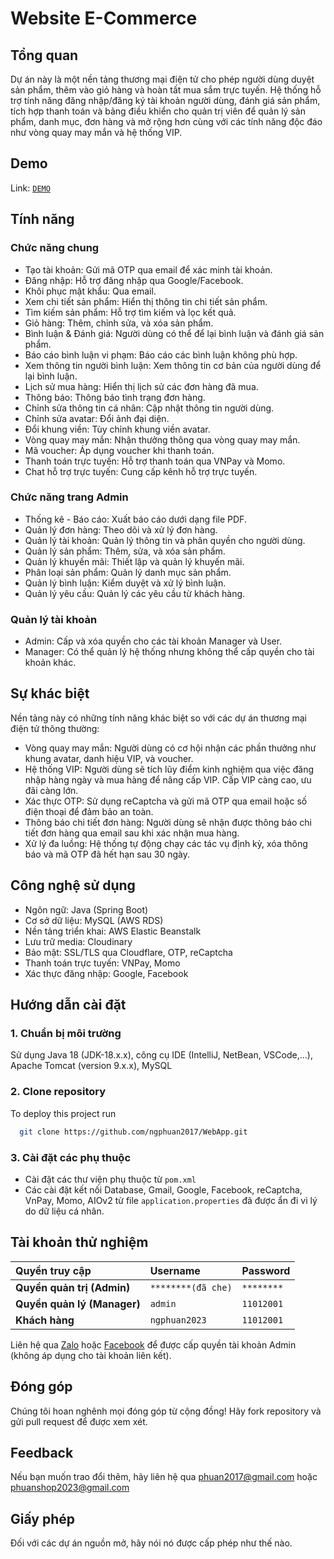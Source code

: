 
# Website E-Commerce



## Tổng quan

Dự án này là một nền tảng thương mại điện tử cho phép người dùng duyệt sản phẩm, thêm vào giỏ hàng và hoàn tất mua sắm trực tuyến. Hệ thống hỗ trợ tính năng đăng nhập/đăng ký tài khoản người dùng, đánh giá sản phẩm, tích hợp thanh toán và bảng điều khiển cho quản trị viên để quản lý sản phẩm, danh mục, đơn hàng và mở rộng hơn cùng với các tính năng độc đáo như vòng quay may mắn và hệ thống VIP.

## Demo

Link: [`DEMO`](https://phuanshop.id.vn/)

## Tính năng

### Chức năng chung
- Tạo tài khoản: Gửi mã OTP qua email để xác minh tài khoản.
- Đăng nhập: Hỗ trợ đăng nhập qua Google/Facebook.
- Khôi phục mật khẩu: Qua email.
- Xem chi tiết sản phẩm: Hiển thị thông tin chi tiết sản phẩm.
- Tìm kiếm sản phẩm: Hỗ trợ tìm kiếm và lọc kết quả.
- Giỏ hàng: Thêm, chỉnh sửa, và xóa sản phẩm.
- Bình luận & Đánh giá: Người dùng có thể để lại bình luận và đánh giá sản phẩm.
- Báo cáo bình luận vi phạm: Báo cáo các bình luận không phù hợp.
- Xem thông tin người bình luận: Xem thông tin cơ bản của người dùng để lại bình luận.
- Lịch sử mua hàng: Hiển thị lịch sử các đơn hàng đã mua.
- Thông báo: Thông báo tình trạng đơn hàng.
- Chỉnh sửa thông tin cá nhân: Cập nhật thông tin người dùng.
- Chỉnh sửa avatar: Đổi ảnh đại diện.
- Đổi khung viền: Tùy chỉnh khung viền avatar.
- Vòng quay may mắn: Nhận thưởng thông qua vòng quay may mắn.
- Mã voucher: Áp dụng voucher khi thanh toán.
- Thanh toán trực tuyến: Hỗ trợ thanh toán qua VNPay và Momo.
- Chat hỗ trợ trực tuyến: Cung cấp kênh hỗ trợ trực tuyến.
### Chức năng trang Admin
- Thống kê - Báo cáo: Xuất báo cáo dưới dạng file PDF.
- Quản lý đơn hàng: Theo dõi và xử lý đơn hàng.
- Quản lý tài khoản: Quản lý thông tin và phân quyền cho người dùng.
- Quản lý sản phẩm: Thêm, sửa, và xóa sản phẩm.
- Quản lý khuyến mãi: Thiết lập và quản lý khuyến mãi.
- Phân loại sản phẩm: Quản lý danh mục sản phẩm.
- Quản lý bình luận: Kiểm duyệt và xử lý bình luận.
- Quản lý yêu cầu: Quản lý các yêu cầu từ khách hàng.
### Quản lý tài khoản
- Admin: Cấp và xóa quyền cho các tài khoản Manager và User.
- Manager: Có thể quản lý hệ thống nhưng không thể cấp quyền cho tài khoản khác.

## Sự khác biệt

Nền tảng này có những tính năng khác biệt so với các dự án thương mại điện tử thông thường:

- Vòng quay may mắn: Người dùng có cơ hội nhận các phần thưởng như khung avatar, danh hiệu VIP, và voucher.
- Hệ thống VIP: Người dùng sẽ tích lũy điểm kinh nghiệm qua việc đăng nhập hàng ngày và mua hàng để nâng cấp VIP. Cấp VIP càng cao, ưu đãi càng lớn.
- Xác thực OTP: Sử dụng reCaptcha và gửi mã OTP qua email hoặc số điện thoại để đảm bảo an toàn.
- Thông báo chi tiết đơn hàng: Người dùng sẽ nhận được thông báo chi tiết đơn hàng qua email sau khi xác nhận mua hàng.
- Xử lý đa luồng: Hệ thống tự động chạy các tác vụ định kỳ, xóa thông báo và mã OTP đã hết hạn sau 30 ngày.

## Công nghệ sử dụng

- Ngôn ngữ: Java (Spring Boot)
- Cơ sở dữ liệu: MySQL (AWS RDS)
- Nền tảng triển khai: AWS Elastic Beanstalk
- Lưu trữ media: Cloudinary
- Bảo mật: SSL/TLS qua Cloudflare, OTP, reCaptcha
- Thanh toán trực tuyến: VNPay, Momo
- Xác thực đăng nhập: Google, Facebook

## Hướng dẫn cài đặt

### 1. Chuẩn bị môi trường
Sử dụng Java 18 (JDK-18.x.x), công cụ IDE (IntelliJ, NetBean, VSCode,...), Apache Tomcat (version 9.x.x), MySQL
### 2. Clone repository
To deploy this project run

```bash
  git clone https://github.com/ngphuan2017/WebApp.git
```
### 3. Cài đặt các phụ thuộc
- Cài đặt các thư viện phụ thuộc từ `pom.xml`
- Các cài đặt kết nối Database, Gmail, Google, Facebook, reCaptcha, VnPay, Momo, AIOv2 từ file `application.properties` đã được ẩn đi vì lý do dữ liệu cá nhân.

## Tài khoản thử nghiệm

| Quyền truy cập | Username     | Password                       |
| :-------- | :------- | :-------------------------------- |
| **Quyền quản trị (Admin)**      | `********(đã che)` | `********` |
| **Quyền quản lý (Manager)**      | `admin` | `11012001` |
| **Khách hàng**      | `ngphuan2023` | `11012001` |

Liên hệ qua [Zalo](https://zalo.me/0941622670) hoặc [Facebook](https://fb.com/11012001an) để được cấp quyền tài khoản Admin (không áp dụng cho tài khoản liên kết).

## Đóng góp

Chúng tôi hoan nghênh mọi đóng góp từ cộng đồng! Hãy fork repository và gửi pull request để được xem xét.

## Feedback

Nếu bạn muốn trao đổi thêm, hãy liên hệ qua phuan2017@gmail.com hoặc phuanshop2023@gmail.com

## Giấy phép

Đối với các dự án nguồn mở, hãy nói nó được cấp phép như thế nào.
